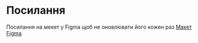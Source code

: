 # Посилання
Посилання на мекет у Figma щоб не оновлювати його кожен раз [Макет Figma](https://www.figma.com/design/nnyswN3PXLnZKdmTr7vn4i/Untitled?node-id=0-1&t=Zh6AY0QHkDuSzLH5-1)